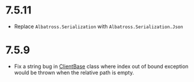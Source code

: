 # 7.5.11
* Replace `Albatross.Serialization` with `Albatross.Serialization.Json`
# 7.5.9
* Fix a string bug in [ClientBase](./ClientBase.cs) class where index out of bound exception would be thrown when the relative path is empty.
